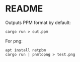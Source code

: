 # README

Outputs PPM format by default:

    cargo run > out.ppm

For png:

    apt install netpbm
    cargo run | pnmtopng > test.png
